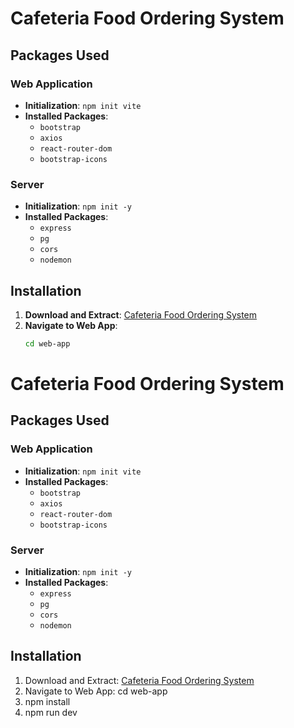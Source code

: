 # Cafeteria Food Ordering System

## Packages Used

### Web Application
- **Initialization**: `npm init vite`
- **Installed Packages**:
  - `bootstrap`
  - `axios`
  - `react-router-dom`
  - `bootstrap-icons`

### Server
- **Initialization**: `npm init -y`
- **Installed Packages**:
  - `express`
  - `pg`
  - `cors`
  - `nodemon`

## Installation

1. **Download and Extract**: [Cafeteria Food Ordering System](https://github.com/AndreJohnNgay/CafeteriaFoodOrderingSystem.git)
2. **Navigate to Web App**:
   ```bash
   cd web-app
# Cafeteria Food Ordering System

## Packages Used

### Web Application
- **Initialization**: `npm init vite`
- **Installed Packages**:
  - `bootstrap`
  - `axios`
  - `react-router-dom`
  - `bootstrap-icons`

### Server
- **Initialization**: `npm init -y`
- **Installed Packages**:
  - `express`
  - `pg`
  - `cors`
  - `nodemon`

## Installation

1. Download and Extract: [Cafeteria Food Ordering System](https://github.com/AndreJohnNgay/CafeteriaFoodOrderingSystem.git)
2. Navigate to Web App: cd web-app
3. npm install
4. npm run dev

